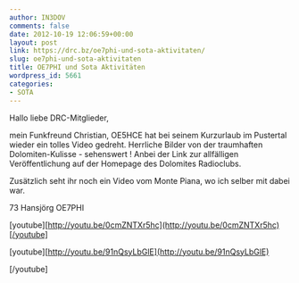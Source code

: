 ```yaml
---
author: IN3DOV
comments: false
date: 2012-10-19 12:06:59+00:00
layout: post
link: https://drc.bz/oe7phi-und-sota-aktivitaten/
slug: oe7phi-und-sota-aktivitaten
title: OE7PHI und Sota Aktivitäten
wordpress_id: 5661
categories:
- SOTA
---
```


Hallo liebe DRC-Mitglieder,

mein Funkfreund Christian, OE5HCE hat bei seinem Kurzurlaub im Pustertal wieder ein tolles Video gedreht. Herrliche Bilder von der traumhaften Dolomiten-Kulisse - sehenswert ! Anbei der Link zur allfälligen Veröffentlichung auf der Homepage des Dolomites Radioclubs.

Zusätzlich seht ihr noch ein Video vom Monte Piana, wo ich selber mit dabei war.

73 Hansjörg OE7PHI

[youtube][http://youtu.be/0cmZNTXr5hc](http://youtu.be/0cmZNTXr5hc)[/youtube]



[youtube][http://youtu.be/91nQsyLbGlE](http://youtu.be/91nQsyLbGlE)

[/youtube]
